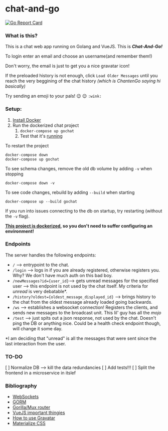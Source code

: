 # chat-and-go   
[![Go Report Card](https://goreportcard.com/badge/github.com/Draska/chat-and-go)](https://goreportcard.com/report/github.com/Draska/chat-and-go)

### What is this?
This is a chat web app running on Golang and VueJS. This is **_Chat-And-Go!_** 

To login enter an email and choose an username(and remember them!)

Don't worry, the email is just to get you a nice gravatar icon! 

If the preloaded history is not enough, click `Load Older Messages` until you reach the very beggining of the chat history _(which is ChantenGo saying hi basically)_

Try sending an emoji to your pals! :wink: :wink: `:wink:`

### Setup:
1. [Install Docker](https://docs.docker.com/engine/installation/)
2. Run the dockerized chat project
    1. `docker-compose up gochat`
    2. Test that it's [running](http://localhost:18000/test)

To restart the project

    docker-compose down
    docker-compose up gochat

To see schema changes, remove the old db volume by adding `-v` when stopping

    docker-compose down -v

To see code changes, rebuild by adding `--build` when starting

    docker-compose up --build gochat

If you run into issues connecting to the db on startup, try restarting (without the `-v` flag).

**[This project is dockerized](#setup), so you don't need to suffer configuring an environment!**
### Endpoints
The server handles the following endpoints:
- `/` --> entrypoint to the chat.
- `/login` --> logs in if you are already registered, otherwise registers you. Why? We don't have much auth on this bad boy.
- `/newMessages?id={user_id}`--> gets unread messages for the specified user --> this endpoint is not used by the chat itself. My criteria for _unread_ is very debatable*.
- `/history?oldest={oldest_message_displayed_id}` --> brings history to the chat from the oldest message already loaded going backwards.
- `/ws` --> establishes a websocket connection! Registers the clients, and sends new messages to the broadcast unit. This lil' guy has all the _mojo_
- `/test` --> just spits out a json response, not used by the chat. Doesn't ping the DB or anything nice. Could be a health check endpoint though, will change it some day.

*I am deciding that "unread" is all the messages that were sent since the last interaction from the user.

### TO-DO
[ ] Normalize DB --> kill the data redundancies
[ ] Add tests!!!
[ ] Split the frontend in a microservice in itslef


### Bibliography
- [WebSockets](https://github.com/gorilla/websocket/tree/master/examples/chat)
- [GORM](http://gorm.io/docs/index.html)
- [Gorilla/Mux router](https://github.com/gorilla/mux)
- [VueJS important thingies](https://vuejs.org/v2/guide/events.html)
- [How to use Gravatar](https://en.gravatar.com/site/implement/)
- [Materialize CSS](https://materializecss.com/getting-started.html)
